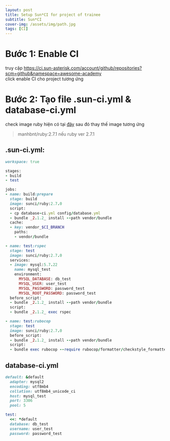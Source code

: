 ```yaml
---
layout: post
title: Setup Sun*CI for project of trainee
subtitle: Sun*CI
cover-img: /assets/img/path.jpg
tags: [CI]
---
```

# Bước 1: Enable CI 
truy cập https://ci.sun-asterisk.com/account/github/repositories?scm=github&namespace=awesome-academy <br>
click enable CI cho project tương ứng
# Bước 2: Tạo file .sun-ci.yml & database-ci.yml
check image ruby hiện có tại [đây](https://hub.docker.com/r/sunci/ruby/builds) sau đó thay thế image tương ứng<br>
> manhbnt/ruby:2.7.1 nếu ruby ver 2.7.1 
## .sun-ci.yml:

```ruby
workspace: true

stages:
- build
- test

jobs:
- name: build:prepare
  stage: build
  image: sunci/ruby:2.7.0
  script:
  - cp database-ci.yml config/database.yml
  - bundle _2.1.2_ install --path vendor/bundle
  cache:
  - key: vendor_$CI_BRANCH
    paths:
    - vendor/bundle

- name: test:rspec
  stage: test
  image: sunci/ruby:2.7.0
  services:
  - image: mysql:5.7.22
    name: mysql_test
    environment:
      MYSQL_DATABASE: db_test
      MYSQL_USER: user_test
      MYSQL_PASSWORD: password_test
      MYSQL_ROOT_PASSWORD: password_test
  before_script:
  - bundle _2.1.2_ install --path vendor/bundle
  script:
  - bundle _2.1.2_ exec rspec

- name: test:rubocop
  stage: test
  image: sunci/ruby:2.7.0
  before_script:
  - bundle _2.1.2_ install --path vendor/bundle
  script:
  - bundle exec rubocop --require rubocop/formatter/checkstyle_formatter --format RuboCop::Formatter::CheckstyleFormatter --no-color --out .framgia-ci-reports/rubocop.xml app/ lib/
```

## database-ci.yml
```ruby
default: &default
  adapter: mysql2
  encoding: utf8mb4
  collation: utf8mb4_unicode_ci
  host: mysql_test
  port: 3306
  pool: 5

test:
  <<: *default
  database: db_test
  username: user_test
  password: password_test
```
